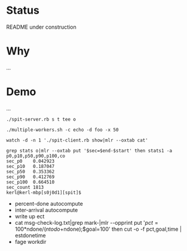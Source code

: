 # Status

README under construction

# Why

...

# Demo

...
```
./spit-server.rb s t tee o

./multiple-workers.sh -c echo -d foo -x 50

watch -d -n 1 './spit-client.rb show|mlr --oxtab cat'

grep stats o|mlr --oxtab put '$sec=$end-$start' then stats1 -a p0,p10,p50,p90,p100,co
sec_p0    0.042923
sec_p10   0.187047
sec_p50   0.353362
sec_p90   0.412769
sec_p100  0.664510
sec_count 1813
kerl@kerl-mbp[s0j0d1][spit]$ 

```

* percent-done autocompute
* inter-arrival autocompute
* write up ect
* cat msg-check-log.txt|grep mark-|mlr --opprint put '$pct=100*$ndone/($ntodo+$ndone);$goal=100' then cut -o -f pct,goal,time | estdonetime
* fage workdir
